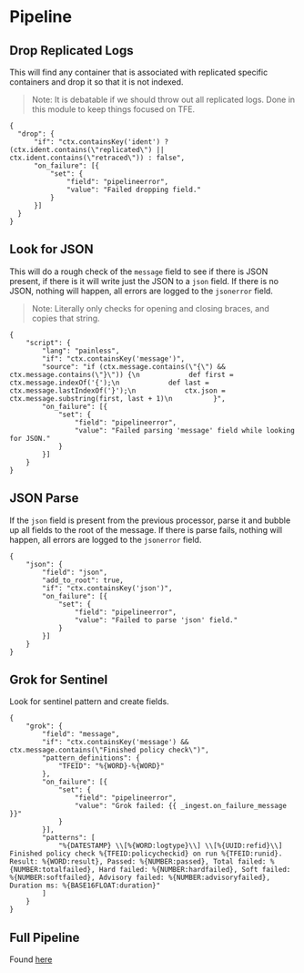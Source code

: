 # Pipeline


## Drop Replicated Logs

This will find any container that is associated with replicated specific containers and drop it so that it is not indexed.

> Note: It is debatable if we should throw out all replicated logs. Done in this module to keep things focused on TFE.

```
{
  "drop": {
      "if": "ctx.containsKey('ident') ? (ctx.ident.contains(\"replicated\") || ctx.ident.contains(\"retraced\")) : false",
      "on_failure": [{
          "set": {
              "field": "pipelineerror",
              "value": "Failed dropping field."
          }
      }]
  }
}
```

## Look for JSON

This will do a rough check of the `message` field to see if there is JSON present, if there is it will write just the JSON to a `json` field. If there is no JSON, nothing will happen, all errors are logged to the `jsonerror` field.

> Note: Literally only checks for opening and closing braces, and copies that string.

```
{
    "script": {
        "lang": "painless",
        "if": "ctx.containsKey('message')",
        "source": "if (ctx.message.contains(\"{\") && ctx.message.contains(\"}\")) {\n            def first = ctx.message.indexOf('{');\n            def last = ctx.message.lastIndexOf('}');\n            ctx.json = ctx.message.substring(first, last + 1)\n          }",
        "on_failure": [{
            "set": {
                "field": "pipelineerror",
                "value": "Failed parsing 'message' field while looking for JSON."
            }
        }]
    }
}
```

## JSON Parse

If the `json` field is present from the previous processor, parse it and bubble up all fields to the root of the message. If there is parse fails, nothing will happen, all errors are logged to the `jsonerror` field.

```
{
    "json": {
        "field": "json",
        "add_to_root": true,
        "if": "ctx.containsKey('json')",
        "on_failure": [{
            "set": {
                "field": "pipelineerror",
                "value": "Failed to parse 'json' field."
            }
        }]
    }
}
```

## Grok for Sentinel

Look for sentinel pattern and create fields.

```
{
    "grok": {
        "field": "message",
        "if": "ctx.containsKey('message') && ctx.message.contains(\"Finished policy check\")",
        "pattern_definitions": {
            "TFEID": "%{WORD}-%{WORD}"
        },
        "on_failure": [{
            "set": {
                "field": "pipelineerror",
                "value": "Grok failed: {{ _ingest.on_failure_message }}"
            }
        }],
        "patterns": [
            "%{DATESTAMP} \\[%{WORD:logtype}\\] \\[%{UUID:refid}\\] Finished policy check %{TFEID:policycheckid} on run %{TFEID:runid}. Result: %{WORD:result}, Passed: %{NUMBER:passed}, Total failed: %{NUMBER:totalfailed}, Hard failed: %{NUMBER:hardfailed}, Soft failed: %{NUMBER:softfailed}, Advisory failed: %{NUMBER:advisoryfailed}, Duration ms: %{BASE16FLOAT:duration}"
        ]
    }
}
```

## Full Pipeline

Found [here](./configure/tfe-pipeline.json)